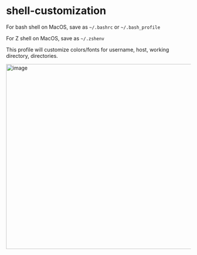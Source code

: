 # shell-customization
For bash shell on MacOS, save as `~/.bashrc` or `~/.bash_profile`

For Z shell on MacOS, save as `~/.zshenv` 

This profile will customize colors/fonts for username, host, working directory, directories.

<img width="506" alt="image" src="https://github.com/carlyn-aarish/shell-customization/assets/87711685/5b399072-d86d-4595-80e2-0ca497445e08">

